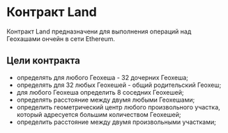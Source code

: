 # Контракт Land

Контракт Land предназначени для выполнения операций над Геохашами ончейн в сети Ethereum.

##  Цели контракта
- определять для любого Геохеша  - 32 дочерних Геохеша;
- определять для 32 любых Геохешей - общий родительский Геохеш;
- для любого Геохеша определить 8 соседних Геохешей;
- определять расстояние между двумя любыми Геохешами;
- определить геометрический центр любого произвольного участка, который адресуется большим количеством Геохешей;
- определить расстояние между двумя произвольными участками;
